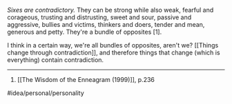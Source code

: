 *Sixes are contradictory.* They can be strong while also weak, fearful and corageous, trusting and distrusting, sweet and sour, passive and aggressive, bullies and victims, thinkers and doers, tender and mean, generous and petty. They're a bundle of opposites [1]. 

I think in a certain way, we're all bundles of opposites, aren't we? [[Things change through contradiction]], and therefore things that change (which is everything) contain contradiction. 

---
1. [[The Wisdom of the Enneagram (1999)]], p.236

#idea/personal/personality 